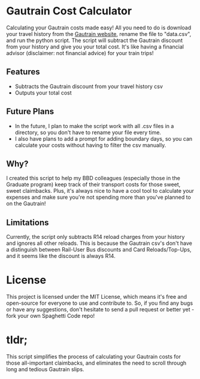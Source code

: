 # Gautrain Cost Calculator

Calculating your Gautrain costs made easy! All you need to do is download your travel history from the [Gautrain website](https://www.gautrain.co.za/account/travelhistory), rename the file to "data.csv", and run the python script. The script will subtract the Gautrain discount from your history and give you your total cost. It's like having a financial advisor (disclaimer: not financial advice) for your train trips!

## Features

- Subtracts the Gautrain discount from your travel history csv
- Outputs your total cost

## Future Plans

- In the future, I plan to make the script work with all .csv files in a directory, so you don't have to rename your file every time.
- I also have plans to add a prompt for adding boundary days, so you can calculate your costs without having to filter the csv manually.

## Why?

I created this script to help my BBD colleagues (especially those in the Graduate program) keep track of their transport costs for those sweet, sweet claimbacks. Plus, it's always nice to have a cool tool to calculate your expenses and make sure you're not spending more than you've planned to on the Gautrain!

## Limitations

Currently, the script only subtracts R14 reload charges from your history and ignores all other reloads. This is because the Gautrain csv's don't have a distinguish between Rail-User Bus discounts and Card Reloads/Top-Ups, and it seems like the discount is always R14.

# License

This project is licensed under the MIT License, which means it's free and open-source for everyone to use and contribute to. So, if you find any bugs or have any suggestions, don't hesitate to send a pull request or better yet - fork your own Spaghetti Code repo!

# tldr;

This script simplifies the process of calculating your Gautrain costs for those all-important claimbacks, and eliminates the need to scroll through long and tedious Gautrain slips.
